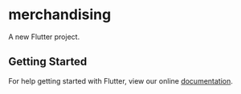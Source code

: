 # merchandising

A new Flutter project.

## Getting Started

For help getting started with Flutter, view our online
[documentation](https://flutter.io/).

